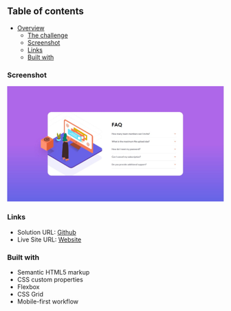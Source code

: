 

## Table of contents

- [Overview](#overview)
  - [The challenge](#the-challenge)
  - [Screenshot](#screenshot)
  - [Links](#links)
  - [Built with](#built-with)



### Screenshot

![](./images/screenshot.jpg)



### Links

- Solution URL: [Github](https://github.com/matiasluduena23/faq-accordion.github.io)
- Live Site URL: [Website](https://matiasluduena23.github.io/faq-accordion.github.io/)



### Built with

- Semantic HTML5 markup
- CSS custom properties
- Flexbox
- CSS Grid
- Mobile-first workflow




